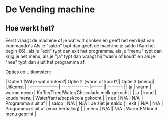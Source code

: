 # De Vending machine
## Hoe werkt het?
Eerst vraagt de machine of je wat wilt drinken en geeft het een lijst van commando's
Als je "saldo" typt dan geeft de machine je saldo (Aan het begin €6), als je "exit" typt dan exit het programma, als je "menu" typt dan krijg je het menu, als je "ja" typt dan vraagt hij "warm of koud" en als je "nee" typt dan sluit het programma af.

Opties en uitkomsten:

| Optie 1 (Wil je wat drinken?| Optie 2 (warm of koud?)| Optie 3 (menu)| Uitkomst |
|:-------------:|:-------------:|:-----:||:-------:|
| ja            | warm          | warme menu  | Koffie/Thee/Water/Chocolade melk gekocht |
| ja            | koud          | koude menu  | Water/fanta/pepsi/cola gekocht |
| nee           | N/A           | N/A   | Programma sluit af |
| saldo         | N/A           | N/A   | Je ziet je saldo |
| exit          | N/A           | N/A   | Programma sluit af (voor herhaling) |
| menu          | N/A           | N/A   | Warm EN koud menu geprint |
